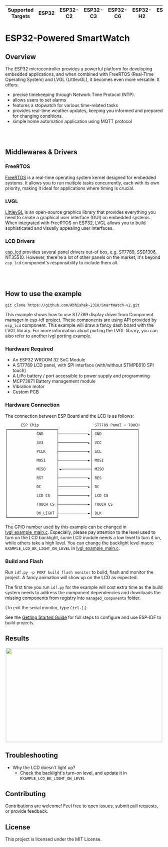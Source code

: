 | Supported Targets | ESP32 | ESP32-C2 | ESP32-C3 | ESP32-C6 | ESP32-H2 | ESP32-S2 | ESP32-S3 |
| ----------------- | ----- | -------- | -------- | -------- | -------- | -------- | -------- |

# ESP32-Powered SmartWatch
## Overview
The ESP32 microcontroller provides a powerful platform for developing embedded applications, and when combined with FreeRTOS (Real-Time Operating System) and LVGL (LittlevGL), it becomes even more versatile.
It offers:
* precise timekeeping through Network Time Protocol (NTP).
* allows users to set alarms
* features a stopwatch for various time-related tasks
* provides real-time weather updates, keeping you informed and prepared for changing conditions.
* simple home automation application using MQTT protocol

<br></br>

## Middlewares & Drivers
### FreeRTOS 
[FreeRTOS](https://docs.espressif.com/projects/esp-idf/en/latest/esp32/api-reference/system/freertos.html) is a real-time operating system kernel designed for embedded systems. It allows you to run multiple tasks concurrently, each with its own priority, making it ideal for applications where timing is crucial.

### LVGL
[LittlevGL](https://github.com/lvgl/lvgl) is an open-source graphics library that provides everything you need to create a graphical user interface (GUI) on embedded systems. When integrated with FreeRTOS on ESP32, LVGL allows you to build sophisticated and visually appealing user interfaces.

### LCD Drivers
[esp_lcd](https://docs.espressif.com/projects/esp-idf/en/latest/esp32/api-reference/peripherals/lcd.html) provides several panel drivers out-of box, e.g. ST7789, SSD1306, NT35510. However, there're a lot of other panels on the market, it's beyond `esp_lcd` component's responsibility to include them all.

<br></br>

## How to use the example
```
git clone https://github.com/Abhishek-2310/SmartWatch-v2.git
```
This example shows how to use ST7789 display driver from Component manager in esp-idf project. These components are using API provided by `esp_lcd` component. This example will draw a fancy dash board with the LVGL library. For more information about porting the LVGL library, you can also refer to [another lvgl porting example](../i80_controller/README.md).


### Hardware Required

* An ESP32 WROOM 32 SoC Module
* A ST7789 LCD panel, with SPI interface (with/without STMPE610 SPI touch)
* A LiPo battery / port accessible to power supply and programming
* MCP73871 Battery management module
* Vibration motor
* Custom PCB

### Hardware Connection

The connection between ESP Board and the LCD is as follows:

```
       ESP Chip                         ST7789 Panel + TOUCH
┌──────────────────────┐              ┌────────────────────┐
│             GND      ├─────────────►│ GND                │
│                      │              │                    │
│             3V3      ├─────────────►│ VCC                │
│                      │              │                    │
│             PCLK     ├─────────────►│ SCL                │
│                      │              │                    │
│             MOSI     ├─────────────►│ MOSI               │
│                      │              │                    │
│             MISO     |◄─────────────┤ MISO               │
│                      │              │                    │
│             RST      ├─────────────►│ RES                │
│                      │              │                    │
│             DC       ├─────────────►│ DC                 │
│                      │              │                    │
│             LCD CS   ├─────────────►│ LCD CS             │
│                      │              │                    │
│             TOUCH CS ├─────────────►│ TOUCH CS           │
│                      │              │                    │
│             BK_LIGHT ├─────────────►│ BLK                │
└──────────────────────┘              └────────────────────┘
```

The GPIO number used by this example can be changed in [lvgl_example_main.c](main/spi_lcd_touch_example_main.c).
Especially, please pay attention to the level used to turn on the LCD backlight, some LCD module needs a low level to turn it on, while others take a high level. You can change the backlight level macro `EXAMPLE_LCD_BK_LIGHT_ON_LEVEL` in [lvgl_example_main.c](main/spi_lcd_touch_example_main.c).

### Build and Flash

Run `idf.py -p PORT build flash monitor` to build, flash and monitor the project. A fancy animation will show up on the LCD as expected.

The first time you run `idf.py` for the example will cost extra time as the build system needs to address the component dependencies and downloads the missing components from registry into `managed_components` folder.

(To exit the serial monitor, type ``Ctrl-]``.)

See the [Getting Started Guide](https://docs.espressif.com/projects/esp-idf/en/latest/get-started/index.html) for full steps to configure and use ESP-IDF to build projects.

## Results
<p align="center">
<img src = "https://user-images.githubusercontent.com/9260214/28747595-19a41090-7471-11e7-826c-42c28ea7ae6e.jpeg" width = "500" height = "300"></p>

## Troubleshooting

* Why the LCD doesn't light up?
  * Check the backlight's turn-on level, and update it in `EXAMPLE_LCD_BK_LIGHT_ON_LEVEL`

## Contributing
Contributions are welcome! Feel free to open issues, submit pull requests, or provide feedback.

## License
This project is licensed under the MIT License.
